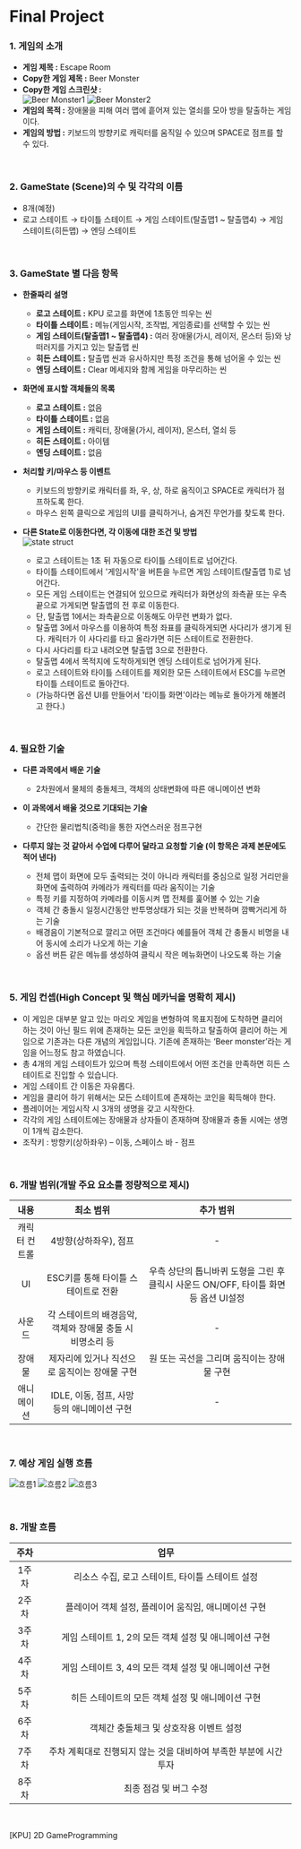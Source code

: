 # Final Project

### 1. 게임의 소개
- __게임 제목 :__ Escape Room
- __Copy한 게임 제목 :__ Beer Monster
- __Copy한 게임 스크린샷 :__  
![Beer Monster1](https://user-images.githubusercontent.com/70697461/94151795-ca03be00-feb5-11ea-9946-f2fcbed98a10.GIF)
![Beer Monster2](https://user-images.githubusercontent.com/70697461/94151428-5d88bf00-feb5-11ea-87e6-5f09f57e73af.GIF)
- __게임의 목적 :__ 장애물을 피해 여러 맵에 흩어져 있는 열쇠를 모아 방을 탈출하는 게임이다.
- __게임의 방법 :__ 키보드의 방향키로 캐릭터를 움직일 수 있으며 SPACE로 점프를 할 수 있다.
  
<br/>

### 2. GameState (Scene)의 수 및 각각의 이름
- 8개(예정)
- 로고 스테이트 → 타이틀 스테이트 → 게임 스테이트(탈출맵1 ~ 탈출맵4) → 게임 스테이트(히든맵) → 엔딩 스테이트
  
<br/>

### 3. GameState 별 다음 항목
- __한줄짜리 설명__
	- __로고 스테이트 :__ KPU 로고를 화면에 1초동안 띄우는 씬
	- __타이틀 스테이트 :__ 메뉴(게임시작, 조작법, 게임종료)를 선택할 수 있는 씬
	- __게임 스테이트(탈출맵1 ~ 탈출맵4) :__ 여러 장애물(가시, 레이저, 몬스터 등)와 낭떠러지를 가지고 있는 탈출맵 씬
	- __히든 스테이트 :__ 탈출맵 씬과 유사하지만 특정 조건을 통해 넘어올 수 있는 씬
	- __엔딩 스테이트 :__ Clear 메세지와 함께 게임을 마무리하는 씬

- __화면에 표시할 객체들의 목록__
	- __로고 스테이트 :__ 없음
	- __타이틀 스테이트 :__ 없음
	- __게임 스테이트 :__ 캐릭터, 장애물(가시, 레이저), 몬스터, 열쇠 등
	- __히든 스테이트 :__ 아이템
	- __엔딩 스테이트 :__ 없음

- __처리할 키/마우스 등 이벤트__
	- 키보드의 방향키로 캐릭터를 좌, 우, 상, 하로 움직이고 SPACE로 캐릭터가 점프하도록 한다.  
	- 마우스 왼쪽 클릭으로 게임의 UI를 클릭하거나, 숨겨진 무언가를 찾도록 한다.

- __다른 State로 이동한다면, 각 이동에 대한 조건 및 방법__  
![state struct](https://user-images.githubusercontent.com/70697461/94277518-a491b580-ff84-11ea-8251-4c2076071acc.GIF)
	- 로고 스테이트는 1초 뒤 자동으로 타이틀 스테이트로 넘어간다.  
	- 타이틀 스테이트에서 '게임시작'을 버튼을 누르면 게임 스테이트(탈출맵 1)로 넘어간다.  
	- 모든 게임 스테이트는 연결되어 있으므로 캐릭터가 화면상의 좌측끝 또는 우측끝으로 가게되면 탈출맵의 전 후로 이동한다.  
	- 단, 탈출맵 1에서는 좌측끝으로 이동해도 아무런 변화가 없다.  
	- 탈출맵 3에서 마우스를 이용하여 특정 좌표를 클릭하게되면 사다리가 생기게 된다. 캐릭터가 이 사다리를 타고 올라가면 히든 스테이트로 전환한다.  
	- 다시 사다리를 타고 내려오면 탈출맵 3으로 전환한다.  
	- 탈출맵 4에서 목적지에 도착하게되면 엔딩 스테이트로 넘어가게 된다.  
	- 로고 스테이트와 타이틀 스테이트를 제외한 모든 스테이트에서 ESC를 누르면 타이틀 스테이트로 돌아간다.  
	- (가능하다면 옵션 UI를 만들어서 '타이틀 화면'이라는 메뉴로 돌아가게 해볼려고 한다.)

<br/>

### 4. 필요한 기술
- __다른 과목에서 배운 기술__
	- 2차원에서 물체의 충돌체크, 객체의 상태변화에 따른 애니메이션 변화

- __이 과목에서 배울 것으로 기대되는 기술__
	- 간단한 물리법칙(중력)을 통한 자연스러운 점프구현

- __다루지 않는 것 같아서 수업에 다루어 달라고 요청할 기술 (이 항목은 과제 본문에도 적어 낸다)__
	- 전체 맵이 화면에 모두 출력되는 것이 아니라 캐릭터를 중심으로 일정 거리만을 화면에 출력하여 카메라가 캐릭터를 따라 움직이는 기술
	- 특정 키를 지정하여 카메라를 이동시켜 맵 전체를 훑어볼 수 있는 기술  
	- 객체 간 충돌시 일정시간동안 반투명상태가 되는 것을 반복하며 깜빡거리게 하는 기술  
	- 배경음이 기본적으로 깔리고 어떤 조건마다 예를들어 객체 간 충돌시 비명을 내어 동시에 소리가 나오게 하는 기술 
	- 옵션 버튼 같은 메뉴를 생성하여 클릭시 작은 메뉴화면이 나오도록 하는 기술

<br/>

### 5. 게임 컨셉(High Concept 및 핵심 메카닉을 명확히 제시)
- 이 게임은 대부분 알고 있는 마리오 게임을 변형하여 목표지점에 도착하면 클리어 하는 것이 아닌 필드 위에 존재하는 모든 코인을 획득하고 탈출하여 클리어 하는 게임으로 기존과는 다른 개념의 게임입니다.  기존에 존재하는 ‘Beer monster’라는 게임을 어느정도 참고 하였습니다.  
- 총 4개의 게임 스테이트가 있으며 특정 스테이트에서 어떤 조건을 만족하면 히든 스테이트로 진입할 수 있습니다.
- 게임 스테이트 간 이동은 자유롭다.  
- 게임을 클리어 하기 위해서는 모든 스테이트에 존재하는 코인을 획득해야 한다.  
- 플레이어는 게임시작 시 3개의 생명을 갖고 시작한다.  
- 각각의 게임 스테이트에는 장애물과 상자들이 존재하며 장애물과 충돌 시에는 생명이 1개씩 감소한다.  
- 조작키 : 방향키(상하좌우) – 이동, 스페이스 바 - 점프  

<br/>

### 6. 개발 범위(개발 주요 요소를 정량적으로 제시)
|**내용**|**최소 범위**|**추가 범위**|
|:----:|:-----:|:-----:|
|캐릭터 컨트롤|4방향(상하좌우), 점프|-|
|UI|ESC키를 통해 타이틀 스테이트로 전환|우측 상단의 톱니바퀴 도형을 그린 후 클릭시 사운드 ON/OFF, 타이틀 화면 등 옵션 UI설정
|사운드|각 스테이트의 배경음악, 객체와 장애물 충돌 시 비명소리 등|-|
|장애물|제자리에 있거나 직선으로 움직이는 장애물 구현|원 또는 곡선을 그리며 움직이는 장애물 구현|
|애니메이션|IDLE, 이동, 점프, 사망 등의 애니메이션 구현|-|

<br/>

### 7. 예상 게임 실행 흐름
![흐름1](https://user-images.githubusercontent.com/70697461/95468809-d873ce80-09b9-11eb-8a75-991ed8c01671.GIF)
![흐름2](https://user-images.githubusercontent.com/70697461/95468795-d6117480-09b9-11eb-96c1-ad00f8e6ff72.GIF)
![흐름3](https://user-images.githubusercontent.com/70697461/95468807-d7db3800-09b9-11eb-85b2-937f8395102a.GIF)

<br/>

### 8. 개발 흐름
|**주차**|**업무**|
|:---:|:-------:|
|1주차|리소스 수집, 로고 스테이트, 타이틀 스테이트 설정|
|2주차|플레이어 객체 설정, 플레이어 움직임, 애니메이션 구현|
|3주차|게임 스테이트 1, 2의 모든 객체 설정 및 애니메이션 구현|
|4주차|게임 스테이트 3, 4의 모든 객체 설정 및 애니메이션 구현|
|5주차|히든 스테이트의 모든 객체 설정 및 애니메이션 구현|
|6주차|객체간 충돌체크 및 상호작용 이벤트 설정|
|7주차|주차 계획대로 진행되지 않는 것을 대비하여 부족한 부분에 시간 투자|
|8주차|최종 점검 및 버그 수정|

<br/>

[KPU] 2D GameProgramming